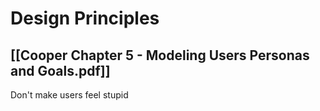 # Design Principles

## [[Cooper Chapter 5 - Modeling Users Personas and Goals.pdf]]
Don't make users feel stupid

